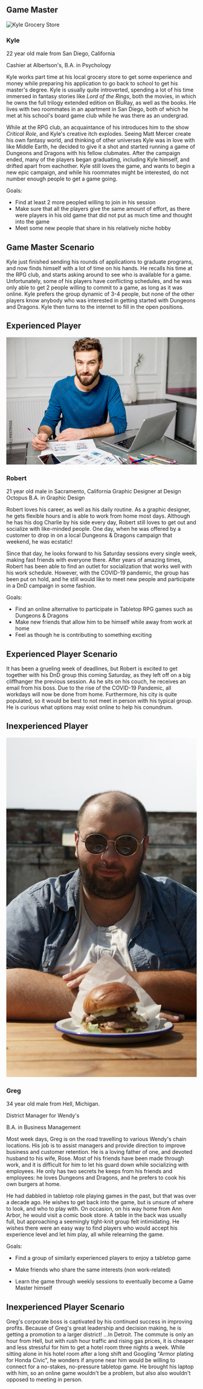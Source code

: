 ## Game Master ##

![Kyle Grocery Store](https://user-images.githubusercontent.com/72906410/157985943-c733795d-47ba-4be1-a0d1-f377dec407e7.jpeg)

### Kyle ###

22 year old male from San Diego, California

Cashier at Albertson's, B.A. in Psychology

Kyle works part time at his local grocery store to get some experience and money while preparing his application to go back to school to get his master's degree. Kyle is usually quite introverted, spending a lot of his time immersed in fantasy stories like *Lord of the Rings*, both the movies, in which he owns the full trilogy extended edition on BluRay, as well as the books. He lives with two roommates in an apartment in San Diego, both of which he met at his school's board game club while he was there as an undergrad. 

While at the RPG club, an acquaintance of his introduces him to the show *Critical Role*, and Kyle's creative itch explodes. Seeing Matt Mercer create his own fantasy world, and thinking of other universes Kyle was in love with like Middle Earth, he decided to give it a shot and started running a game of Dungeons and Dragons with his fellow clubmates. After the campaign ended, many of the players began graduating, including Kyle himself, and drifted apart from eachother. Kyle still loves the game, and wants to begin a new epic campaign, and while his roommates might be interested, do not number enough people to get a game going.

Goals:
 - Find at least 2 more peopled willing to join in his session
 - Make sure that all the players give the same amount of effort, as there were players in his old game that did not put as much time and thought into the game
 - Meet some new people that share in his relatively niche hobby

## Game Master Scenario ##

Kyle just finished sending his rounds of applications to graduate programs, and now finds himself with a lot of time on his hands. He recalls his time at the RPG club, and starts asking around to see who is available for a game. Unfortunately, some of his players have conflicting schedules, and he was only able to get 2 people willing to commit to a game, as long as it was online. Kyle prefers the group dynamic of 3-4 people, but none of the other players know anybody who was interested in getting started with Dungeons and Dragons. Kyle then turns to the internet to fill in the open positions.

## Experienced Player ##

![Robert - Graphic Designer](personas/robert.jpg)

### Robert ###

21 year old male in Sacramento, California
Graphic Designer at Design Octopus
B.A. in Graphic Design

Robert loves his career, as well as his daily routine.  As a graphic designer, he gets flexible hours and is able to work from home most days.  Although he has his dog Charlie by his side every day, Robert still loves to get out and socialize with like-minded people.  One day, when he was offered by a customer to drop in on a local Dungeons & Dragons campaign that weekend, he was ecstatic!  

Since that day, he looks forward to his Saturday sessions every single week, making fast friends with everyone there.  After years of amazing times, Robert has been able to find an outlet for socialization that works well with his work schedule.  However, with the COVID-19 pandemic, the group has been put on hold, and he still would like to meet new people and participate in a DnD campaign in some fashion.

Goals:
- Find an online alternative to participate in Tabletop RPG games such as Dungeons & Dragons                                                                                       
- Make new friends that allow him to be himself while away from work at home                                                                                                       
- Feel as though he is contributing to something exciting

## Experienced Player Scenario ##

It has been a grueling week of deadlines, but Robert is excited to get together with his DnD group this coming Saturday, as they left off on a big cliffhanger the previous session.  As he sits on his couch, he receives an email from his boss.  Due to the rise of the COVID-19 Pandemic, all workdays will now be done from home.  Furthermore, his city is quite populated, so it would be best to not meet in person with his typical group.  He is curious what options may exist online to help his conundrum.



## Inexperienced Player ##

![Greg - Wendy's Crew Member](personas/greg.jpg)

### Greg ###

34 year old male from Hell, Michigan.

District Manager for Wendy's

B.A. in Business Management

Most week days, Greg is on the road travelling to various Wendy's chain locations. His job is to assist managers and provide direction to improve business and customer retention. He is a loving father of one, and devoted husband to his wife, Rose. Most of his friends have been made through work, and it is difficult for him to let his guard down while socializing with employees. He only has two secrets he keeps from his friends and employees: he loves Dungeons and Dragons, and he prefers to cook his own burgers at home.

He had dabbled in tabletop role playing games in the past, but that was over a decade ago. He wishes to get back into the game, but is unsure of where to look, and who to play with. On occasion, on his way home from Ann Arbor, he would visit a comic book store. A table in the back was usually full, but approaching a seemingly tight-knit group felt intimidating. He wishes there were an easy way to find players who would accept his experience level and let him play, all while relearning the game.

Goals:
- Find a group of similarly experienced players to enjoy a tabletop game
                                                                                      
- Make friends who share the same interests (non work-related)                                                                                                      
- Learn the game through weekly sessions to eventually become a Game Master himself

## Inexperienced Player Scenario ##

Greg's corporate boss is captivated by his continued success in improving profits. Because of Greg's great leadership and decision making, he is getting a promotion to a larger district! ...In Detroit. The commute is only an hour from Hell, but with rush hour traffic and rising gas prices, it is cheaper and less stressful for him to get a hotel room three nights a week. While sitting alone in his hotel room after a long shift and Googling "Armor plating for Honda Civic", he wonders if anyone near him would be willing to connect for a no-stakes, no-pressure tabletop game. He brought his laptop with him, so an online game wouldn't be a problem, but also also wouldn't opposed to meeting in person.
